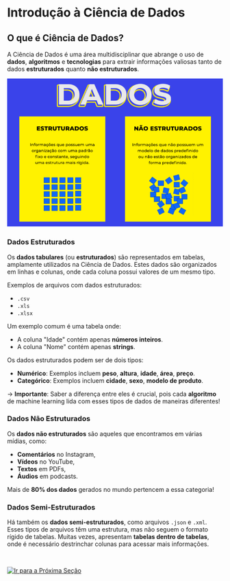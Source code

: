 # Introdução à Ciência de Dados

## O que é Ciência de Dados?
A Ciência de Dados é uma área multidisciplinar que abrange o uso de **dados**, **algoritmos** e **tecnologias** para extrair informações valiosas tanto de dados **estruturados** quanto **não estruturados**.

![alt text](/Imagens/image.png)

### Dados Estruturados
Os **dados tabulares** (ou **estruturados**) são representados em tabelas, amplamente utilizados na Ciência de Dados. Estes dados são organizados em linhas e colunas, onde cada coluna possui valores de um mesmo tipo.

Exemplos de arquivos com dados estruturados:
- `.csv`
- `.xls` 
- `.xlsx`

Um exemplo comum é uma tabela onde:
- A coluna "Idade" contém apenas **números inteiros**.
- A coluna "Nome" contém apenas **strings**.

Os dados estruturados podem ser de dois tipos:
- **Numérico**: Exemplos incluem **peso**, **altura**, **idade**, **área**, **preço**.
- **Categórico**: Exemplos incluem **cidade**, **sexo**, **modelo de produto**.

→ **Importante**: Saber a diferença entre eles é crucial, pois cada **algoritmo** de machine learning lida com esses tipos de dados de maneiras diferentes!

### Dados Não Estruturados
Os **dados não estruturados** são aqueles que encontramos em várias mídias, como:
- **Comentários** no Instagram,
- **Vídeos** no YouTube,
- **Textos** em PDFs,
- **Áudios** em podcasts.

Mais de **80% dos dados** gerados no mundo pertencem a essa categoria!

### Dados Semi-Estruturados
Há também os **dados semi-estruturados**, como arquivos `.json` e `.xml`. Esses tipos de arquivos têm uma estrutura, mas não seguem o formato rígido de tabelas. Muitas vezes, apresentam **tabelas dentro de tabelas**, onde é necessário destrinchar colunas para acessar mais informações.

<br>

[![Ir para a Próxima Seção](https://img.shields.io/badge/Ir_para-Próxima_Seção-blue?style=for-the-badge)](https://github.com/biankyrou/data-science-lab/blob/main/Guia%20de%20Estudos/1-%20Introdu%C3%A7%C3%A3o/2-%20Aplica%C3%A7%C3%B5es%20e%20Conceitos%20Relacionados.md)


